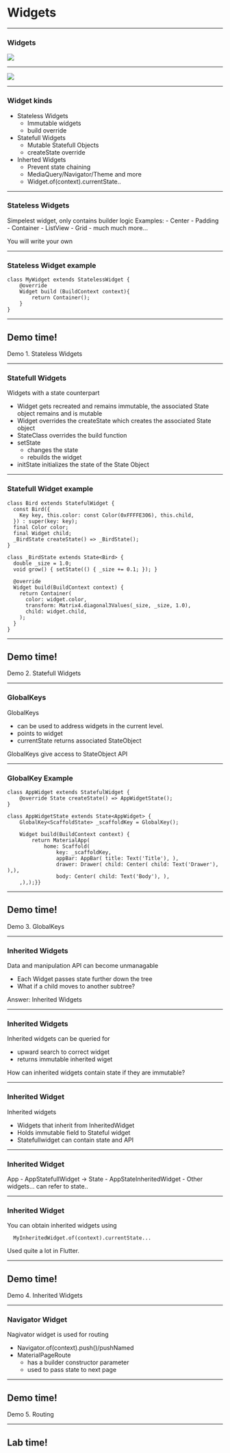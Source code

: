# Widgets

---
### Widgets

<img src="/images/widgets.png">

---
<img src="/images/widgets2.png">



---
### Widget kinds
- Stateless Widgets
    - Immutable widgets
    - build override
- Statefull Widgets
    - Mutable Statefull Objects
    - createState override
- Inherted Widgets
    - Prevent state chaining
    - MediaQuery/Navigator/Theme and more
    - Widget.of(context).currentState..


---
### Stateless Widgets

Simpelest widget, only contains builder logic
Examples:
    - Center
    - Padding
    - Container
    - ListView
    - Grid
    - much much more...

You will write your own

---
### Stateless Widget example
```
class MyWidget extends StatelessWidget {
    @override
    Widget build (BuildContext context){
        return Container();
    }
}
```
---
<!-- .slide: data-background="url('images/demo.jpg')" --> 
<!-- .slide: class="lab" -->
## Demo time!
Demo 1. Stateless Widgets

---
### Statefull Widgets

Widgets with a state counterpart
- Widget gets recreated and remains immutable, 
  the associated State object remains and is mutable
- Widget overrides the createState which
  creates the associated State object
- StateClass overrides the build function 
- setState
    - changes the state
    - rebuilds the widget
- initState initializes the state of the State Object

---
### Statefull Widget example

```
class Bird extends StatefulWidget {
  const Bird({
    Key key, this.color: const Color(0xFFFFE306), this.child,
  }) : super(key: key);
  final Color color;
  final Widget child;
  _BirdState createState() => _BirdState();
}

class _BirdState extends State<Bird> {
  double _size = 1.0;
  void grow() { setState(() { _size += 0.1; }); }

  @override
  Widget build(BuildContext context) {
    return Container(
      color: widget.color,
      transform: Matrix4.diagonal3Values(_size, _size, 1.0),
      child: widget.child,
    );
  }
}
```

---
<!-- .slide: data-background="url('images/demo.jpg')" --> 
<!-- .slide: class="lab" -->
## Demo time!
Demo 2. Statefull Widgets

---
### GlobalKeys
GlobalKeys 
- can be used to address widgets in the current level.
- points to widget
- currentState returns associated StateObject

GlobalKeys give access to StateObject API

---
### GlobalKey Example
```
class AppWidget extends StatefulWidget {
	@override State createState() => AppWidgetState();
}

class AppWidgetState extends State<AppWidget> {
	GlobalKey<ScaffoldState> _scaffoldKey = GlobalKey();

	Widget build(BuildContext context) {
		return MaterialApp(
			home: Scaffold(
				key: _scaffoldKey,
				appBar: AppBar( title: Text('Title'), ),
				drawer: Drawer( child: Center( child: Text('Drawer'), ),),
				body: Center( child: Text('Body'), ),
	,),);}}
``` 

---
<!-- .slide: data-background="url('images/demo.jpg')" --> 
<!-- .slide: class="lab" -->
## Demo time!
Demo 3. GlobalKeys

---
### Inherited Widgets

Data and manipulation API can become unmanagable
- Each Widget passes state further down the tree
- What if a child moves to another subtree?

Answer: Inherited Widgets

---
### Inherited Widgets
Inherited widgets can be queried for
- upward search to correct widget
- returns immutable inherited wiget

How can inherited widgets contain state if they are immutable?

---
### Inherited Widget
Inherited widgets
- Widgets that inherit from InheritedWidget
- Holds immutable field to Stateful widget
- Statefullwidget can contain state and API

---
### Inherited Widget

App
    - AppStatefullWidget  -> State
        - AppStateInheritedWidget
            - Other widgets... can refer to state..

---
### Inherited Widget
You can obtain inherited widgets using
```
  MyInheritedWidget.of(context).currentState...
```
Used quite a lot in Flutter.

---
<!-- .slide: data-background="url('images/demo.jpg')" --> 
<!-- .slide: class="lab" -->
## Demo time!
Demo 4. Inherited Widgets

---
### Navigator Widget
Nagivator widget is used for routing
- Navigator.of(context).push()/pushNamed
- MaterialPageRoute
    - has a builder constructor parameter
    - used to pass state to next page

---
<!-- .slide: data-background="url('images/demo.jpg')" --> 
<!-- .slide: class="lab" -->
## Demo time!
Demo 5. Routing

---
<!-- .slide: data-background="url('images/lab2.jpg')" --> 
<!-- .slide: class="lab" -->
## Lab time!
